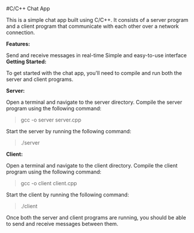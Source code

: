 #C/C++ Chat App

This is a simple chat app built using C/C++. It consists of a server program and a client program that communicate with each other over a network connection.

**Features:**

Send and receive messages in real-time
Simple and easy-to-use interface
**Getting Started:**

To get started with the chat app, you'll need to compile and run both the server and client programs.

**Server:**

Open a terminal and navigate to the server directory.
Compile the server program using the following command:

>gcc -o server server.cpp

Start the server by running the following command:
>./server

**Client:**

Open a terminal and navigate to the client directory.
Compile the client program using the following command:

>gcc -o client client.cpp

Start the client by running the following command:

>./client

Once both the server and client programs are running, you should be able to send and receive messages between them.



